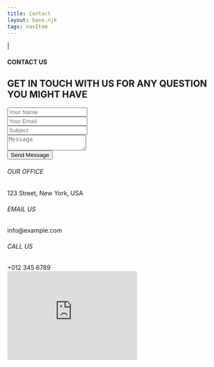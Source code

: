 ```yaml
---
title: Contact
layout: base.njk
tags: navItem
---
```

<section class="contact-us-section">
    <div class="contact-us-header-section">
        <p id="contact-vertical-line">|</p>
        <div class="contact-us-header">
            <h4>CONTACT US</h4>
            <h1>GET IN TOUCH WITH US FOR ANY QUESTION YOU MIGHT HAVE</h1>
        </div>
    </div>
    <div class="contact-us-input-and-info">
        <form class="contact-us-form">
            <div class="input">
                <input type="text" placeholder="Your Name">
            </div>
            <div class="input">
                <input type="email" placeholder="Your Email">
            </div>
            <div class="input">
                <input type="text" placeholder="Subject">
            </div>
            <div class="input">
                <textarea placeholder="Message"></textarea>
            </div>
            <div class="input">
                <button type="submit">Send Message</button>
            </div>
        </form>
        <div class="info-about-us">
            <div class="info-about-us-text">
                <div class="contact-us-info">
                    <i class="fa fa-location-arrow"></i>
                    <div class="text-start">
                        <h6>OUR OFFICE</h6>
                        <span>123 Street, New York, USA</span>
                    </div>
                </div>
                <div class="contact-us-info">
                    <i class="fa fa-envelope"></i>
                    <div class="text-start">
                        <h6>EMAIL US</h6>
                        <span>info@example.com</span>
                    </div>
                </div>
                <div class="contact-us-info">
                    <i class="fa fa-phone"></i>
                    <div class="text-start">
                        <h6>CALL US</h6>
                        <span>+012 345 6789</span>
                    </div>
                </div>
                <div>
                    <iframe class="position-relative w-100"
                        src="https://www.google.com/maps/embed?pb=!1m18!1m12!1m3!1d3001156.4288297426!2d-78.01371936852176!3d42.72876761954724!2m3!1f0!2f0!3f0!3m2!1i1024!2i768!4f13.1!3m3!1m2!1s0x4ccc4bf0f123a5a9%3A0xddcfc6c1de189567!2sNew%20York%2C%20USA!5e0!3m2!1sen!2sbd!4v1603794290143!5m2!1sen!2sbd"
                        frameborder="0" style="height: 205px; border:0;" allowfullscreen="" aria-hidden="false"
                        tabindex="0"></iframe>
                </div>
            </div>
        </div>
    </div>
</section>
